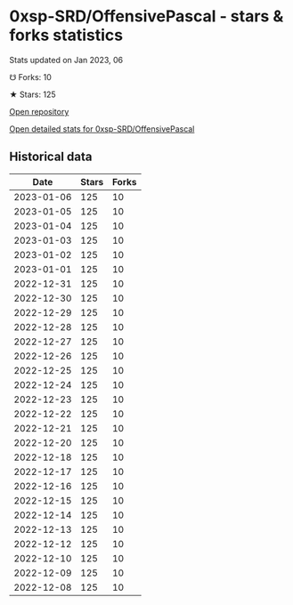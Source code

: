 # 0xsp-SRD/OffensivePascal - stars & forks statistics

Stats updated on Jan 2023, 06

☋ Forks: 10

★ Stars: 125

[Open repository](https://github.com/0xsp-SRD/OffensivePascal)

[Open detailed stats for 0xsp-SRD/OffensivePascal](https://reviewgithub.com/rep/0xsp-SRD/OffensivePascal)

## Historical data
| Date | Stars | Forks |
|------|-------|-------|
| 2023-01-06 | 125 | 10 | 
| 2023-01-05 | 125 | 10 | 
| 2023-01-04 | 125 | 10 | 
| 2023-01-03 | 125 | 10 | 
| 2023-01-02 | 125 | 10 | 
| 2023-01-01 | 125 | 10 | 
| 2022-12-31 | 125 | 10 | 
| 2022-12-30 | 125 | 10 | 
| 2022-12-29 | 125 | 10 | 
| 2022-12-28 | 125 | 10 | 
| 2022-12-27 | 125 | 10 | 
| 2022-12-26 | 125 | 10 | 
| 2022-12-25 | 125 | 10 | 
| 2022-12-24 | 125 | 10 | 
| 2022-12-23 | 125 | 10 | 
| 2022-12-22 | 125 | 10 | 
| 2022-12-21 | 125 | 10 | 
| 2022-12-20 | 125 | 10 | 
| 2022-12-18 | 125 | 10 | 
| 2022-12-17 | 125 | 10 | 
| 2022-12-16 | 125 | 10 | 
| 2022-12-15 | 125 | 10 | 
| 2022-12-14 | 125 | 10 | 
| 2022-12-13 | 125 | 10 | 
| 2022-12-12 | 125 | 10 | 
| 2022-12-10 | 125 | 10 | 
| 2022-12-09 | 125 | 10 | 
| 2022-12-08 | 125 | 10 | 

